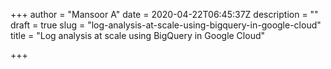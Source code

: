 +++
author = "Mansoor A"
date = 2020-04-22T06:45:37Z
description = ""
draft = true
slug = "log-analysis-at-scale-using-bigquery-in-google-cloud"
title = "Log analysis at scale using BigQuery in Google Cloud"

+++





